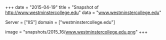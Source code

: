 
+++
date = "2015-04-19"
title = "Snapshot of http://www.westminstercollege.edu"
data = "www.westminstercollege.edu"

Server = ["IIS"]
domain = ["westminstercollege.edu"]

  image = "snapshots/2015_16/www.westminstercollege.edu.png"
+++
#
